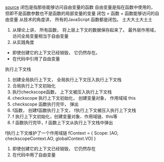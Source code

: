 [source](https://juejin.im/post/590159d8a22b9d0065c2d918)
闭包是指那些能够访问自由变量的函数
自由变量是指在函数中使用的， 但即不是函数参数也不是函数的局部变量的变量
闭包 = 函数 + 函数能够访问的自由变量
从技术的角度讲， 所有的JavaScript 函数都是闭包。
土大大土大土土
1. 从理论上讲， 所有函数， 将上层上下文的数据保存起来了。
最外层作用域， 访问全局变量相当于自由变量
2. 从实践角度
  - 即使创建它的上下文已经销毁， 它仍然存在。
  - 在代码中引用了自由变量

执行上下文栈
1. 创建全局执行上下文， 全局执行上下文压入执行上下文栈
2. 合局执行上下文初始化
3. 执行checkscope函数， 上下文被压入执行上下文栈
4. checkscope 执行上下文初始化， 创建变量对象， 作用域域 this 
5. checkscope 函数执行完毕， 弹出
6. f函数， 创建f函数执行上下文， f执行上下文被压入执行上下文栈
7. f 执行上下文初始化，创建变量对象、作用域链、this等
8. f 函数执行完毕，f 函数上下文从执行上下文栈中弹出

f执行上下文维护了一个作用域链
fContext = {
  Scope: [AO, checkscopeContext.AO, globalContext.VO]
}
1. 即使创建它的上下文已经销毁， 它仍然存在
2. 在代码中用了自由变量

